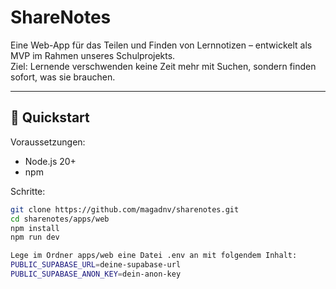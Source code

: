 # ShareNotes

Eine Web-App für das Teilen und Finden von Lernnotizen – entwickelt als MVP im Rahmen unseres Schulprojekts.  
Ziel: Lernende verschwenden keine Zeit mehr mit Suchen, sondern finden sofort, was sie brauchen.

---

## 🚀 Quickstart

Voraussetzungen:
- Node.js 20+
- npm

Schritte:
```bash
git clone https://github.com/magadnv/sharenotes.git
cd sharenotes/apps/web
npm install
npm run dev

Lege im Ordner apps/web eine Datei .env an mit folgendem Inhalt:
PUBLIC_SUPABASE_URL=deine-supabase-url
PUBLIC_SUPABASE_ANON_KEY=dein-anon-key